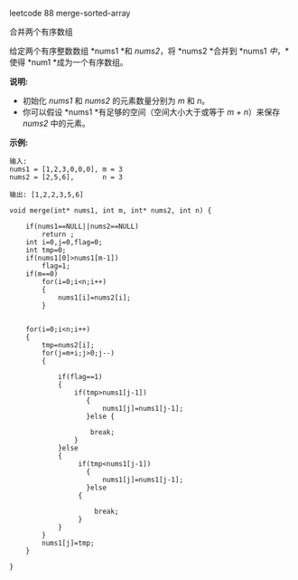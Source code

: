 leetcode 88 merge-sorted-array

合并两个有序数组

给定两个有序整数数组 *nums1 *和 *nums2*，将 *nums2 *合并到 *nums1 *中*，*使得 *num1 *成为一个有序数组。

**说明:**

- 初始化 *nums1* 和 *nums2* 的元素数量分别为 *m* 和 *n*。
- 你可以假设 *nums1 *有足够的空间（空间大小大于或等于 *m + n*）来保存 *nums2* 中的元素。

**示例:**

```
输入:
nums1 = [1,2,3,0,0,0], m = 3
nums2 = [2,5,6],       n = 3

输出: [1,2,2,3,5,6]
```

```
void merge(int* nums1, int m, int* nums2, int n) {
 
    if(nums1==NULL||nums2==NULL)
        return ;
    int i=0,j=0,flag=0;
    int tmp=0;
    if(nums1[0]>nums1[m-1])
        flag=1;
    if(m==0)
        for(i=0;i<n;i++)
        {
            nums1[i]=nums2[i];
        }
    

    for(i=0;i<n;i++)
    {
        tmp=nums2[i];
        for(j=m+i;j>0;j--)
        {
            
            if(flag==1)
            {
                if(tmp>nums1[j-1])
                   {
                       nums1[j]=nums1[j-1];
                   }else {
            
                    break;
                }
            }else
            {
                 if(tmp<nums1[j-1])
                   {
                       nums1[j]=nums1[j-1];
                   }else 
                 {

                     break;
                 }
            }
        }
        nums1[j]=tmp;
    }
    
}
```

